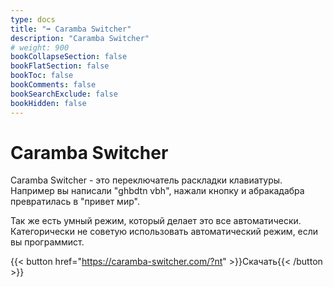 ```yaml
---
type: docs
title: "➡️ Caramba Switcher"
description: "Caramba Switcher"
# weight: 900
bookCollapseSection: false
bookFlatSection: false
bookToc: false
bookComments: false
bookSearchExclude: false
bookHidden: false
---
```


# Caramba Switcher

Caramba Switcher - это переключатель раскладки клавиатуры. Например вы написали "ghbdtn vbh", нажали кнопку и абракадабра превратилась в "привет мир".

Так же есть умный режим, который делает это все автоматически. Категорически не советую использовать автоматический режим, если вы программист.

{{< button href="https://caramba-switcher.com/?nt" >}}Скачать{{< /button >}}
